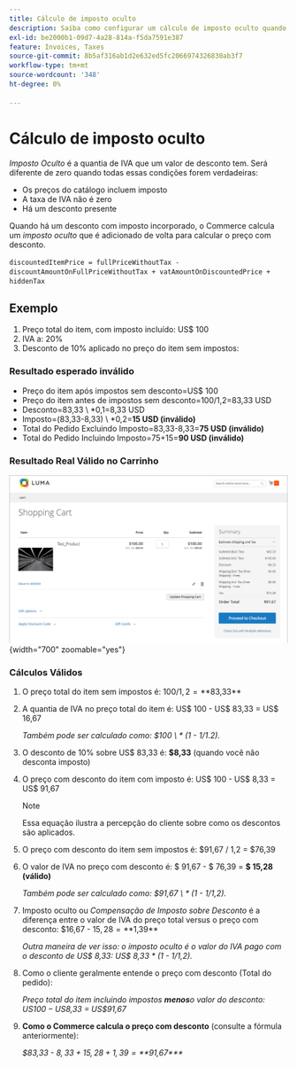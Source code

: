 ```yaml
---
title: Cálculo de imposto oculto
description: Saiba como configurar um cálculo de imposto oculto quando há um desconto com imposto incorporado.
exl-id: be2000b1-09d7-4a28-814a-f5da7591e387
feature: Invoices, Taxes
source-git-commit: 8b5af316ab1d2e632ed5fc2066974326830ab3f7
workflow-type: tm+mt
source-wordcount: '348'
ht-degree: 0%

---
```


# Cálculo de imposto oculto

_Imposto Oculto_ é a quantia de IVA que um valor de desconto tem. Será diferente de zero quando todas essas condições forem verdadeiras:

- Os preços do catálogo incluem imposto
- A taxa de IVA não é zero
- Há um desconto presente

Quando há um desconto com imposto incorporado, o Commerce calcula um _imposto oculto_ que é adicionado de volta para calcular o preço com desconto.

`discountedItemPrice = fullPriceWithoutTax - discountAmountOnFullPriceWithoutTax + vatAmountOnDiscountedPrice + hiddenTax`

## Exemplo

1. Preço total do item, com imposto incluído: US$ 100
1. IVA a: 20%
1. Desconto de 10% aplicado no preço do item sem impostos:

### Resultado esperado inválido

- Preço do item após impostos sem desconto=US$ 100
- Preço do item antes de impostos sem desconto=100/1,2=83,33 USD
- Desconto=83,33 \ *0,1=8,33 USD
- Imposto=(83,33-8,33) \ *0,2=**15 USD (inválido)**
- Total do Pedido Excluindo Imposto=83,33-8,33=**75 USD (inválido)**
- Total do Pedido Incluindo Imposto=75+15=**90 USD (inválido)**

### Resultado Real Válido no Carrinho

![Cálculo de Imposto Oculto no Carrinho](./assets/hidden-tax.png){width="700" zoomable="yes"}

### Cálculos Válidos

1. O preço total do item sem impostos é: $100 / 1,2 = **$83,33**

1. A quantia de IVA no preço total do item é: US$ 100 - US$ 83,33 = US$ 16,67

   _Também pode ser calculado como: $100 \ * (1 - 1/1.2)._

1. O desconto de 10% sobre US$ 83,33 é: **$8,33** (quando você não desconta imposto)

1. O preço com desconto do item com imposto é: US$ 100 - US$ 8,33 = US$ 91,67

   >[!NOTE]
   >
   >Essa equação ilustra a percepção do cliente sobre como os descontos são aplicados.

1. O preço com desconto do item sem impostos é: $91,67 / 1,2 = $76,39

1. O valor de IVA no preço com desconto é: $ 91,67 - $ 76,39 = **$ 15,28 (válido)**

   _Também pode ser calculado como: $91,67 \ * (1 - 1/1,2)._

1. Imposto oculto ou _Compensação de Imposto sobre Desconto_ é a diferença entre o valor de IVA do preço total versus o preço com desconto: $16,67 - $15,28 = **$1,39**

   _Outra maneira de ver isso: o imposto oculto é o valor do IVA pago com o desconto de US$ 8,33: US$ 8,33 \* (1 - 1/1,2)._

1. Como o cliente geralmente entende o preço com desconto (Total do pedido):

   _Preço total do item incluindo impostos **menos**&#x200B;o valor do desconto: US$100 - US$8,33 = US$91,67_

1. **Como o Commerce calcula o preço com desconto** (consulte a fórmula anteriormente):

   _$83,33 - $8,33 + 15,28 + 1,39 =**$91,67***_

